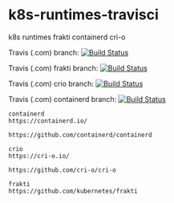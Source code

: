 # k8s-runtimes-travisci
k8s runtimes frakti containerd cri-o

Travis (.com) branch:
[![Build Status](https://travis-ci.com/githubfoam/k8s-runtimes-travisci.svg?branch=master)](https://travis-ci.com/githubfoam/k8s-runtimes-travisci)  

Travis (.com) frakti branch:
[![Build Status](https://travis-ci.com/githubfoam/k8s-runtimes-travisci.svg?branch=feature_frakti)](https://travis-ci.com/githubfoam/k8s-runtimes-travisci)  

Travis (.com) crio branch:
[![Build Status](https://travis-ci.com/githubfoam/k8s-runtimes-travisci.svg?branch=feature_frakti)](https://travis-ci.com/githubfoam/k8s-runtimes-travisci) 

Travis (.com) containerd branch:
[![Build Status](https://travis-ci.com/githubfoam/k8s-runtimes-travisci.svg?branch=feature_frakti)](https://travis-ci.com/githubfoam/k8s-runtimes-travisci) 

~~~~
containerd
https://containerd.io/

https://github.com/containerd/containerd

crio
https://cri-o.io/

https://github.com/cri-o/cri-o

frakti
https://github.com/kubernetes/frakti
~~~~
